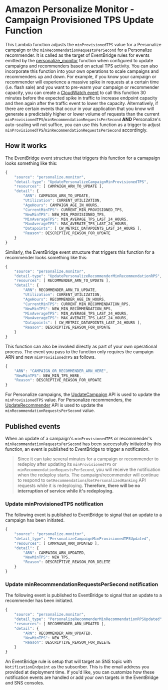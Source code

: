 # Amazon Personalize Monitor - Campaign Provisioned TPS Update Function

This Lambda function adjusts the `minProvisionedTPS` value for a Personalize campaign or the `minRecommendationRequestsPerSecond` for a Personalize recommender. It is called as the target of EventBridge rules for events emitted by the [personalize_monitor](../personalize_monitor_function/) function when configured to update campaigns and recommenders based on actual TPS activity. You can also incorporate this function into your own operations to scale campaigns and recommenders up and down. For example, if you know your campaign or recommender will experience a massive spike in requests at a certain time (i.e. flash sale) and you want to pre-warm your campaign or recommender capacity, you can create a [CloudWatch event](https://docs.aws.amazon.com/AmazonCloudWatch/latest/events/RunLambdaSchedule.html) to call this function 30 minutes before the expected spike in traffic to increase endpoint capacity and then again after the traffic event to lower the capacity. Alternatively, if there are certain events that occur in your application that you know will generate a predictably higher or lower volume of requests than the current `minProvisionedTPS`/`minRecommendationRequestsPerSecond` **AND** Personalize's auto-scaling will not suffice, you can use this function as a trigger to adjust `minProvisionedTPS`/`minRecommendationRequestsPerSecond` accordingly.

## How it works

The EventBridge event structure that triggers this function for a camapaign looks something like this:

```javascript
{
    "source": "personalize.monitor",
    "detail-type": "UpdatePersonalizeCampaignMinProvisionedTPS",
    "resources": [ CAMPAIGN_ARN_TO_UPDATE ],
    "detail": {
        "ARN": CAMPAIGN_ARN_TO_UPDATE,
        "Utilization": CURRENT_UTILIZATION,
        "AgeHours": CAMPAIGN_AGE_IN_HOURS,
        "CurrentMinTPS": CURRENT_MIN_PROVISIONED_TPS,
        "NewMinTPS": NEW_MIN_PROVISIONED_TPS,
        "MinAverageTPS": MIN_AVERAGE_TPS_LAST_24_HOURS,
        "MaxAverageTPS": MAX_AVERATE_TPS_LAST_24_HOURS,
        "Datapoints": [ CW_METRIC_DATAPOINTS_LAST_24_HOURS ],
        "Reason": DESCRIPTIVE_REASON_FOR_UPDATE
    }
}
```

Similarly, the EventBridge event structure that triggers this function for a recommender looks something like this:

```javascript
{
    "source": "personalize.monitor",
    "detail-type": "UpdatePersonalizeRecommenderMinRecommendationRPS",
    "resources": [ RECOMMENDER_ARN_TO_UPDATE ],
    "detail": {
        "ARN": RECOMMENDER_ARN_TO_UPDATE,
        "Utilization": CURRENT_UTILIZATION,
        "AgeHours": RECOMMENDER_AGE_IN_HOURS,
        "CurrentMinTPS": CURRENT_MIN_RECOMMENDATION_RPS,
        "NewMinTPS": NEW_MIN_RECOMMENDATION_RPS,
        "MinAverageTPS": MIN_AVERAGE_TPS_LAST_24_HOURS,
        "MaxAverageTPS": MAX_AVERATE_TPS_LAST_24_HOURS,
        "Datapoints": [ CW_METRIC_DATAPOINTS_LAST_24_HOURS ],
        "Reason": DESCRIPTIVE_REASON_FOR_UPDATE
    }
}
```

This function can also be invoked directly as part of your own operational process. The event you pass to the function only requires the campaign ARN and new `minProvisionedTPS` as follows.

```javascript
{
    "ARN": "CAMPAIGN_OR_RECOMMENDER_ARN_HERE",
    "NewMinTPS": NEW_MIN_TPS_HERE,
    "Reason": DESCRIPTIVE_REASON_FOR_UPDATE
}
```

For Personalize campaigns, the [UpdateCampaign](https://docs.aws.amazon.com/personalize/latest/dg/API_UpdateCampaign.html) API is used to update the `minProvisionedTPS` value. For Personalize recommenders, the [UpdateRecommender](https://docs.aws.amazon.com/personalize/latest/dg/API_UpdateRecommender.html) API is used to update the `minRecommendationRequestsPerSecond` value.

## Published events

When an update of a campaign's `minProvisionedTPS` or recommender's `minRecommendationRequestsPerSecond` has been successfully initiated by this function, an event is published to EventBridge to trigger a notification.

> Since it can take several minutes for a campaign or recommender to redeploy after updating its `minProvisionedTPS` or `minRecommendationRequestsPerSecond`, you will receive the notification when the redeploy starts. The campaign/recommender will continue to respond to `GetRecommendations`/`GetPersonalizedRanking` API requests while it is redeploying. **Therefore, there will be no interruption of service while it's redeploying.**

### Update minProvisionedTPS notification

The following event is published to EventBridge to signal that an update to a campaign has been initiated.

```javascript
{
    "source": "personalize.monitor",
    "detail_type": "PersonalizeCampaignMinProvisionedTPSUpdated",
    "resources": [ CAMPAIGN_ARN_UPDATED ],
    "detail": {
        "ARN": CAMPAIGN_ARN_UPDATED,
        "NewMinTPS": NEW_TPS,
        "Reason": DESCRIPTIVE_REASON_FOR_DELETE
    }
}
```

### Update minRecommendationRequestsPerSecond notification

The following event is published to EventBridge to signal that an update to a recommender has been initiated.

```javascript
{
    "source": "personalize.monitor",
    "detail_type": "PersonalizeRecommenderMinRecommendationRPSUpdated",
    "resources": [ RECOMMENDER_ARN_UPDATED ],
    "detail": {
        "ARN": RECOMMENDER_ARN_UPDATED,
        "NewMinTPS": NEW_TPS,
        "Reason": DESCRIPTIVE_REASON_FOR_DELETE
    }
}
```

An EventBridge rule is setup that will target an SNS topic with `NotificationEndpoint` as the subscriber. This is the email address you provided at deployment time. If you'd like, you can customize how these notification events are handled or add your own targets in the EventBridge and SNS consoles.
